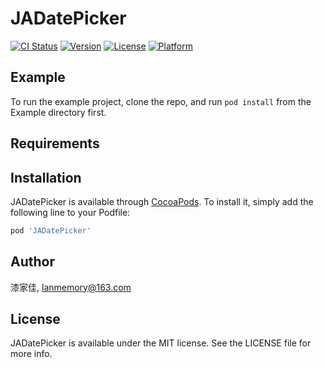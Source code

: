 # JADatePicker

[![CI Status](https://img.shields.io/travis/漆家佳/JADatePicker.svg?style=flat)](https://travis-ci.org/漆家佳/JADatePicker)
[![Version](https://img.shields.io/cocoapods/v/JADatePicker.svg?style=flat)](https://cocoapods.org/pods/JADatePicker)
[![License](https://img.shields.io/cocoapods/l/JADatePicker.svg?style=flat)](https://cocoapods.org/pods/JADatePicker)
[![Platform](https://img.shields.io/cocoapods/p/JADatePicker.svg?style=flat)](https://cocoapods.org/pods/JADatePicker)

## Example

To run the example project, clone the repo, and run `pod install` from the Example directory first.

## Requirements

## Installation

JADatePicker is available through [CocoaPods](https://cocoapods.org). To install
it, simply add the following line to your Podfile:

```ruby
pod 'JADatePicker'
```

## Author

漆家佳, lanmemory@163.com

## License

JADatePicker is available under the MIT license. See the LICENSE file for more info.
